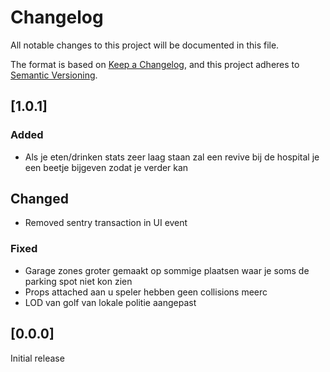 # Changelog

All notable changes to this project will be documented in this file.

The format is based on [Keep a Changelog](https://keepachangelog.com/en/1.0.0/),
and this project adheres to [Semantic Versioning](https://semver.org/spec/v2.0.0.html).

## [1.0.1]

### Added

- Als je eten/drinken stats zeer laag staan zal een revive bij de hospital je een beetje bijgeven zodat je verder kan


## Changed

- Removed sentry transaction in UI event

### Fixed

- Garage zones groter gemaakt op sommige plaatsen waar je soms de parking spot niet kon zien
- Props attached aan u speler hebben geen collisions meerc
- LOD van golf van lokale politie aangepast


## [0.0.0]

Initial release